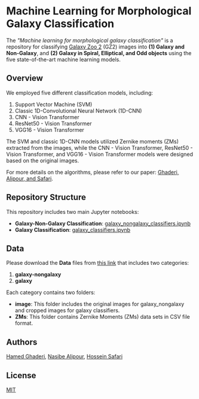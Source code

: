 # Machine Learning for Morphological Galaxy Classification

The *"Machine learning for morphological galaxy classification"* is a repository for classifying [Galaxy Zoo 2](https://data.galaxyzoo.org/#section-7) (GZ2) images into **(1) Galaxy and Non-Galaxy**, and **(2) Galaxy in Spiral, Elliptical, and Odd objects** using the five state-of-the-art machine learning models.

## Overview

We employed five different classification models, including:

1. Support Vector Machine (SVM)
2. Classic 1D-Convolutional Neural Network (1D-CNN)
3. CNN - Vision Transformer
4. ResNet50 - Vision Transformer
5. VGG16 - Vision Transformer

The SVM and classic 1D-CNN models utilized Zernike moments (ZMs) extracted from the images, while the CNN - Vision Transformer, ResNet50 - Vision Transformer, and VGG16 - Vision Transformer models were designed based on the original images.

For more details on the algorithms, please refer to our paper: [Ghaderi, Alipour, and Safari](paperlink).

## Repository Structure

This repository includes two main Jupyter notebooks:

- **Galaxy-Non-Galaxy Classification**: [galaxy_nongalaxy_classifiers.ipynb](https://github.com/hmddev1/machine_learning_for_morphological_galaxy_classification/blob/main/galaxy_nongalaxy_classifiers.ipynb)
- **Galaxy Classification**: [galaxy_classifiers.ipynb](https://github.com/hmddev1/machine_learning_for_morphological_galaxy_classification/blob/main/galaxy_classifier.ipynb)

## Data
Please download the **Data** files from [this link](https://drive.google.com/file/d/1wxmYQ8qpgaVDuD3kTeBrZlyny0IBA9wn/view?usp=drive_link) that includes two categories:

1. **galaxy-nongalaxy**
2. **galaxy**

Each category contains two folders:

- **image**: This folder includes the original images for galaxy_nongalaxy and cropped images for galaxy classifiers.
- **ZMs**: This folder contains Zernike Moments (ZMs) data sets in CSV file format.

## Authors

[Hamed Ghaderi](https://scholar.google.com/citations?user=G1jGaYcAAAAJ&hl=en), [Nasibe Alipour](https://scholar.google.com/citations?user=PfzZOI0AAAAJ&hl=en), [Hossein Safari](https://scholar.google.com/citations?user=nCc1FV8AAAAJ&hl=en)

## License
[MIT](https://choosealicense.com/licenses/mit/)


